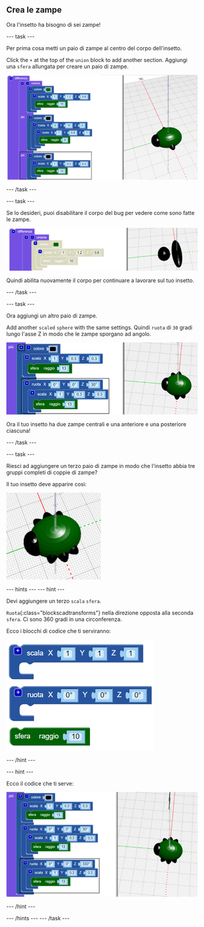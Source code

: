 ## Crea le zampe

Ora l'insetto ha bisogno di sei zampe!

--- task ---

Per prima cosa metti un paio di zampe al centro del corpo dell'insetto.

Click the `+` at the top of the `union` block to add another section. Aggiungi una `sfera` allungata per creare un paio di zampe.

![screenshot](images/bug-legs-middle-annotated.png)

--- /task ---

--- task ---

Se lo desideri, puoi disabilitare il corpo del bug per vedere come sono fatte le zampe.

![screenshot](images/bug-legs-disable.png)

Quindi abilita nuovamente il corpo per continuare a lavorare sul tuo insetto.

--- /task ---

--- task ---

Ora aggiungi un altro paio di zampe.

Add another `scaled` `sphere` with the same settings. Quindi `ruota` di `30` gradi lungo l'asse Z in modo che le zampe sporgano ad angolo.

![screenshot](images/bug-legs-2-annotated.png)

Ora il tuo insetto ha due zampe centrali e una anteriore e una posteriore ciascuna!

--- /task ---

--- task ---

Riesci ad aggiungere un terzo paio di zampe in modo che l'insetto abbia tre gruppi completi di coppie di zampe?

Il tuo insetto deve apparire così:

![screenshot](images/bug-finished.png)

--- hints --- --- hint ---

Devi aggiungere un terzo `scala` `sfera`.

`Ruota`{:class="blockscadtransforms"} nella direzione opposta alla seconda `sfera`. Ci sono 360 gradi in una circonferenza.

Ecco i blocchi di codice che ti serviranno:

![screenshot](images/bug-legs-blocks.png)

--- /hint ---

--- hint ---

Ecco il codice che ti serve:

![screenshot](images/bug-legs-3-annotated.png)

--- /hint ---

--- /hints --- --- /task ---